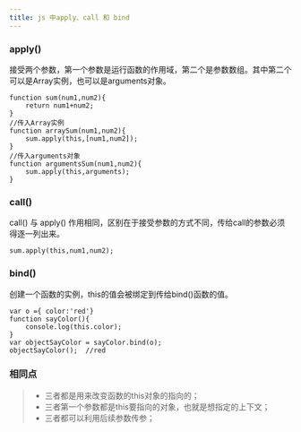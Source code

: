 ```yaml
---
title: js 中apply、call 和 bind
---
```



### apply()

接受两个参数，第一个参数是运行函数的作用域，第二个是参数数组。其中第二个可以是Array实例，也可以是arguments对象。
```
function sum(num1,num2){
    return num1+num2;
}
//传入Array实例
function arraySum(num1,num2){
    sum.apply(this,[num1,num2]);
}
//传入arguments对象
function argumentsSum(num1,num2){
    sum.apply(this,arguments);
}
```
### call()

call() 与 apply() 作用相同，区别在于接受参数的方式不同，传给call的参数必须得逐一列出来。
```
sum.apply(this,num1,num2);
```
### bind()

创建一个函数的实例，this的值会被绑定到传给bind()函数的值。
```
var o ={ color:'red'}
function sayColor(){
    console.log(this.color);
}
var objectSayColor = sayColor.bind(o);
objectSayColor();  //red
```

### 相同点
> * 三者都是用来改变函数的this对象的指向的；
> * 三者第一个参数都是this要指向的对象，也就是想指定的上下文；
> * 三者都可以利用后续参数传参；


